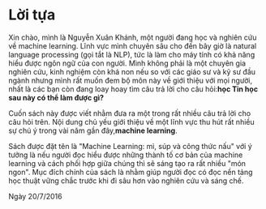 # Lời tựa

Xin chào, mình là Nguyễn Xuân Khánh, một người đang học và nghiên cứu về machine learning. Lĩnh vực mình chuyên sâu cho đến bây giờ là natural language processing \(gọi tắt là NLP\), tức là làm cho máy tính có khả năng hiểu được ngôn ngữ của con người. Mình không phải là một chuyên gia nghiên cứu, kinh nghiệm còn khá non nếu so với các giáo sư và kỹ sư đầu ngành nhưng mình rất muốn đem bộ môn này về giới thiệu với mọi người, nhất là các bạn còn đang loay hoay tìm câu trả lời cho câu hỏi:**học Tin học sau này có thể làm được gì?**

Cuốn sách này được viết nhằm đưa ra một trong rất nhiều câu trả lời cho câu hỏi trên. Nội dung chủ yếu giới thiệu về một lĩnh vực thu hút rất nhiều sự chú ý trong vài năm gần đây,**machine learning**.

Sách được đặt tên là "Machine Learning: mì, súp và công thức nấu" với ý tưởng là nếu người đọc hiểu được những thành tố cơ bản của machine learning và cách phối hợp giữa chúng thì sẽ sáng tạo ra rất nhiều "món ngon". Mục đích chính của sách là nhằm giúp người đọc có đọc nền tảng học thuật vững chắc trước khi đi sâu hơn vào nghiên cứu và sáng chế.

Ngày 20/7/2016

